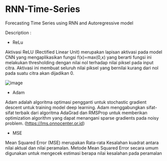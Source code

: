 # RNN-Time-Series
Forecasting Time Series using RNN and Autoregressive model

Description :

- ReLu

Aktivasi ReLU (Rectified Linear Unit) merupakan lapisan aktivasi pada model CNN yang mengaplikasikan fungsi f(x)=max(0,x) yang berarti fungsi ini melakukan thresholding dengan nilai nol terhadap nilai piksel pada input citra. Aktivasi ini membuat seluruh nilai piksel yang bernilai kurang dari nol pada suatu citra akan dijadikan 0.

![image](https://user-images.githubusercontent.com/87703066/182008478-058e0b2c-b2e6-4d72-9a20-c30fb57a90ff.png)

- Adam

Adam adalah algoritma optimasi pengganti untuk stochastic gradient descent untuk training model deep learning. Adam menggabungkan sifat-sifat terbaik dari algoritma AdaGrad dan RMSProp untuk memberikan optimization algorithm yang dapat menangani sparse gradients pada noisy problem. (https://lms.onnocenter.or.id)

- MSE

Mean Squared Error (MSE) merupakan Rata-rata Kesalahan kuadrat antara nilai aktual dan nilai peramalan. Metode Mean Squared Error secara umum digunakan untuk mengecek estimasi berapa nilai kesalahan pada peramalan
